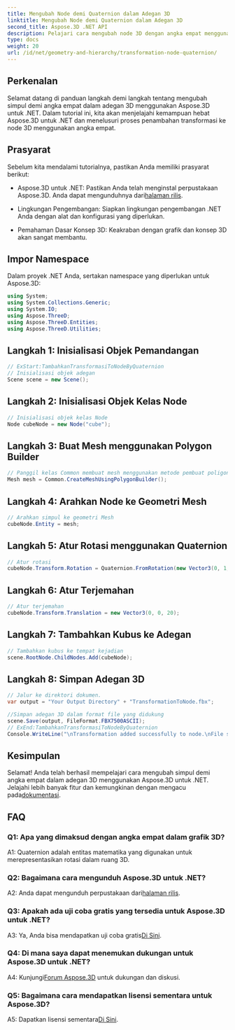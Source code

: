```yaml
---
title: Mengubah Node demi Quaternion dalam Adegan 3D
linktitle: Mengubah Node demi Quaternion dalam Adegan 3D
second_title: Aspose.3D .NET API
description: Pelajari cara mengubah node 3D dengan angka empat menggunakan Aspose.3D untuk .NET. Panduan langkah demi langkah untuk pemula.
type: docs
weight: 20
url: /id/net/geometry-and-hierarchy/transformation-node-quaternion/
---
```

## Perkenalan

Selamat datang di panduan langkah demi langkah tentang mengubah simpul demi angka empat dalam adegan 3D menggunakan Aspose.3D untuk .NET. Dalam tutorial ini, kita akan menjelajahi kemampuan hebat Aspose.3D untuk .NET dan menelusuri proses penambahan transformasi ke node 3D menggunakan angka empat.

## Prasyarat

Sebelum kita mendalami tutorialnya, pastikan Anda memiliki prasyarat berikut:

-  Aspose.3D untuk .NET: Pastikan Anda telah menginstal perpustakaan Aspose.3D. Anda dapat mengunduhnya dari[halaman rilis](https://releases.aspose.com/3d/net/).

- Lingkungan Pengembangan: Siapkan lingkungan pengembangan .NET Anda dengan alat dan konfigurasi yang diperlukan.

- Pemahaman Dasar Konsep 3D: Keakraban dengan grafik dan konsep 3D akan sangat membantu.

## Impor Namespace

Dalam proyek .NET Anda, sertakan namespace yang diperlukan untuk Aspose.3D:

```csharp
using System;
using System.Collections.Generic;
using System.IO;
using Aspose.ThreeD;
using Aspose.ThreeD.Entities;
using Aspose.ThreeD.Utilities;
```

## Langkah 1: Inisialisasi Objek Pemandangan

```csharp
// ExStart:TambahkanTransformasiToNodeByQuaternion
// Inisialisasi objek adegan
Scene scene = new Scene();
```

## Langkah 2: Inisialisasi Objek Kelas Node

```csharp
// Inisialisasi objek kelas Node
Node cubeNode = new Node("cube");
```

## Langkah 3: Buat Mesh menggunakan Polygon Builder

```csharp
// Panggil kelas Common membuat mesh menggunakan metode pembuat poligon untuk menyetel instance mesh
Mesh mesh = Common.CreateMeshUsingPolygonBuilder();
```

## Langkah 4: Arahkan Node ke Geometri Mesh

```csharp
// Arahkan simpul ke geometri Mesh
cubeNode.Entity = mesh;
```

## Langkah 5: Atur Rotasi menggunakan Quaternion

```csharp
// Atur rotasi
cubeNode.Transform.Rotation = Quaternion.FromRotation(new Vector3(0, 1, 0), new Vector3(0.3, 0.5, 0.1));            
```

## Langkah 6: Atur Terjemahan

```csharp
// Atur terjemahan
cubeNode.Transform.Translation = new Vector3(0, 0, 20);            
```

## Langkah 7: Tambahkan Kubus ke Adegan

```csharp
// Tambahkan kubus ke tempat kejadian
scene.RootNode.ChildNodes.Add(cubeNode);
```

## Langkah 8: Simpan Adegan 3D

```csharp
// Jalur ke direktori dokumen.
var output = "Your Output Directory" + "TransformationToNode.fbx";

//Simpan adegan 3D dalam format file yang didukung
scene.Save(output, FileFormat.FBX7500ASCII);
// ExEnd:TambahkanTransformasiToNodeByQuaternion
Console.WriteLine("\nTransformation added successfully to node.\nFile saved at " + output);
```

## Kesimpulan

Selamat! Anda telah berhasil mempelajari cara mengubah simpul demi angka empat dalam adegan 3D menggunakan Aspose.3D untuk .NET. Jelajahi lebih banyak fitur dan kemungkinan dengan mengacu pada[dokumentasi](https://reference.aspose.com/3d/net/).

## FAQ

### Q1: Apa yang dimaksud dengan angka empat dalam grafik 3D?

A1: Quaternion adalah entitas matematika yang digunakan untuk merepresentasikan rotasi dalam ruang 3D.

### Q2: Bagaimana cara mengunduh Aspose.3D untuk .NET?

 A2: Anda dapat mengunduh perpustakaan dari[halaman rilis](https://releases.aspose.com/3d/net/).

### Q3: Apakah ada uji coba gratis yang tersedia untuk Aspose.3D untuk .NET?

 A3: Ya, Anda bisa mendapatkan uji coba gratis[Di Sini](https://releases.aspose.com/).

### Q4: Di mana saya dapat menemukan dukungan untuk Aspose.3D untuk .NET?

 A4: Kunjungi[Forum Aspose.3D](https://forum.aspose.com/c/3d/18) untuk dukungan dan diskusi.

### Q5: Bagaimana cara mendapatkan lisensi sementara untuk Aspose.3D?

 A5: Dapatkan lisensi sementara[Di Sini](https://purchase.aspose.com/temporary-license/).
